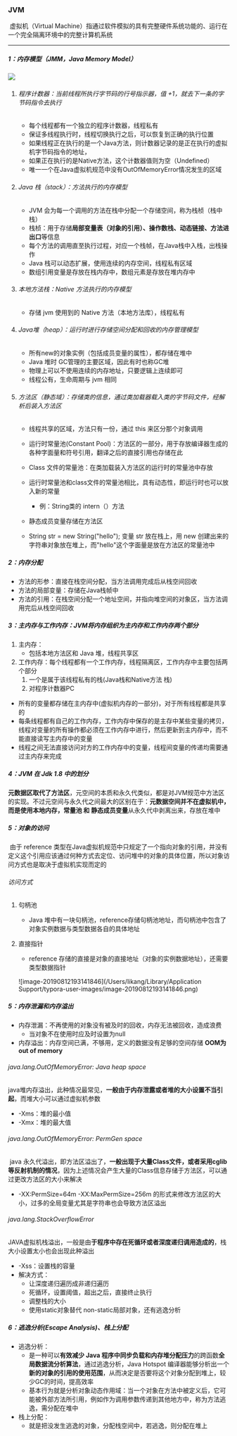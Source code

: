 ### JVM

​	虚拟机（Virtual Machine）指通过软件模拟的具有完整硬件系统功能的、运行在一个完全隔离环境中的完整计算机系统

------

##### 1：内存模型（JMM，Java Memory Model）

![](https://github.com/likang315/Java-and-Middleware/blob/master/JVM/JVM/jvm%E5%86%85%E5%AD%98%E6%A8%A1%E5%9E%8B.png?raw=true)

1. ###### 程序计数器：当前线程所执行字节码的行号指示器，值 +1，就去下一条的字节码指令去执行

   - 每个线程都有一个独立的程序计数器，线程私有
   - 保证多线程执行时，线程切换执行之后，可以恢复到正确的执行位置
   - 如果线程正在执行的是一个Java方法，则计数器记录的是正在执行的虚拟机字节码指令的地址，
   - 如果正在执行的是Native方法，这个计数器值则为空（Undefined）
   - 唯一一个在Java虚拟机规范中没有OutOfMemoryError情况发生的区域

2. ###### Java 栈（stack）：方法执行的内存模型

   - JVM 会为每一个调用的方法在栈中分配一个存储空间，称为栈桢（栈中栈） 
   - 栈桢：用于存储**局部变量表（对象的引用）、操作数栈、动态链接、方法进出口**等信息
   - 每个方法的调用直至执行过程，对应一个栈帧，在Java栈中入栈，出栈操作
   - Java 栈可以动态扩展，使用连续的内存空间，线程私有区域
   - 数组引用变量是存放在栈内存中，数组元素是存放在堆内存中

3. ###### 本地方法栈：Native 方法执行的内存模型

   - 存储 jvm 使用到的 Native 方法（本地方法库），线程私有

4. ###### Java堆（heap）：运行时进行存储空间分配和回收的内存管理模型

   - 所有new的对象实例（包括成员变量的属性），都存储在堆中
   - Java 堆时 GC管理的主要区域，因此有时也称GC堆
   - 物理上可以不使用连续的内存地址，只要逻辑上连续即可
   - 线程公有，生命周期与 jvm 相同

5. ###### 方法区（静态域）：存储类的信息，通过类加载器载入类的字节码文件，经解析后装入方法区

   - 线程共享的区域，方法只有一份，通过 this 来区分那个对象调用
   - 运行时常量池(Constant Pool)：方法区的一部分，用于存放编译器生成的各种字面量和符号引用，翻译之后的直接引用也存储在此
   - Class 文件的常量池：在类加载装入方法区的运行时的常量池中存放
   - 运行时常量池和class文件的常量池相比，具有动态性，即运行时也可以放入新的常量
     - 例：String类的 intern（）方法
   - 静态成员变量存储在方法区

   - String str = new String("hello");   变量 str 放在栈上，用 new 创建出来的字符串对象放在堆上，而"hello"这个字面量是放在方法区的常量池中

##### 2：内存分配

- 方法的形参：直接在栈空间分配，当方法调用完成后从栈空间回收
- 方法的局部变量：存储在Java栈帧中
- 方法的引用：在栈空间分配一个地址空间，并指向堆空间的对象区，当方法调用完后从栈空间回收

##### 3：主内存与工作内存：JVM将内存组织为主内存和工作内存两个部分

1. 主内存：
   - 包括本地方法区和 Java 堆，线程共享区 
2. 工作内存：每个线程都有一个工作内存，线程隔离区，工作内存中主要包括两个部分
   1. 一个是属于该线程私有的栈(Java栈和Native方法	栈)
   2. 对程序计数器PC

- 所有的变量都存储在主内存中(虚拟机内存的一部分)，对于所有线程都是共享的
- 每条线程都有自己的工作内存，工作内存中保存的是主存中某些变量的拷贝，线程对变量的所有操作都必须在工作内存中进行，然后更新到主内存中，而不能直接读写主内存中的变量
- 线程之间无法直接访问对方的工作内存中的变量，线程间变量的传递均需要通过主内存来完成

#####  4：JVM 在 Jdk 1.8 中的划分

​	**元数据区取代了方法区**，元空间的本质和永久代类似，都是对JVM规范中方法区的实现。不过元空间与永久代之间最大的区别在于：**元数据空间并不在虚拟机中，而是使用本地内存，常量池 和 静态成员变量**从永久代中剥离出来，存放在堆中

##### 5：对象的访问

​	由于 reference 类型在Java虚拟机规范中只规定了一个指向对象的引用，并没有定义这个引用应该通过何种方式去定位、访问堆中的对象的具体位置，所以对象访问方式也是取决于虚拟机实现而定的

###### 访问方式

1. 句柄池

   - Java 堆中有一块句柄池，reference存储句柄池地址，而句柄池中包含了对象实例数据与类型数据各自的具体地址

2. 直接指针

   - reference 存储的直接是对象的直接地址（对象的实例数据地址），还需要类型数据指针

   ![image-20190812193141846](/Users/likang/Library/Application Support/typora-user-images/image-20190812193141846.png)

   

##### 5：内存泄漏和内存溢出

- 内存泄漏：不再使用的对象没有被及时的回收，内存无法被回收，造成浪费
  - 当对象不在使用时应及时设置为null
-  内存溢出：内存空间已满，不够用，定义的数据没有足够的空间存储 **OOM为out of memory**

###### java.lang.OutOfMemoryError: Java heap space

​	java堆内存溢出，此种情况最常见，**一般由于内存泄露或者堆的大小设置不当引起**，而堆大小可以通过虚拟机参数

- -Xms：堆的最小值
- -Xmx：堆的最大值

###### java.lang.OutOfMemoryError: PermGen space

​	java 永久代溢出，即方法区溢出了，**一般出现于大量Class文件，或者采用cglib等反射机制的情况**，因为上述情况会产生大量的Class信息存储于方法区，可以通过更改方法区的大小来解决

- -XX:PermSize=64m -XX:MaxPermSize=256m 的形式来修改方法区的大小，过多的全局变量尤其是字符串也会导致方法区溢出

###### java.lang.StackOverflowError

​	JAVA虚拟机栈溢出，一般是由**于程序中存在死循环或者深度递归调用造成的**，栈大小设置太小也会出现此种溢出

- -Xss：设置栈的容量
- 解决方式：
  - 让深度递归遍历成非递归遍历
  - 死循环，设置阈值，超出之后，直接终止执行
  - 调整栈的大小
  - 使用static对象替代 non-static局部对象，还有逃逸分析

##### 6：逃逸分析(Escape Analysis)、栈上分配

- 逃逸分析：
  - 是一种可以**有效减少 Java 程序中同步负载和内存堆分配压力**的跨函数**全局数据流分析算法**，通过逃逸分析，Java Hotspot 编译器能够分析出一个**新的对象的引用的使用范围**，从而决定是否要将这个对象分配到堆上，较少GC的时间，提高效率
  - 基本行为就是分析对象动态作用域：当一个对象在方法中被定义后，它可能被外部方法所引用，例如作为调用参数传递到其他地方中，称为方法逃逸，需分配在堆中
- 栈上分配：
  - 就是把没发生逃逸的对象，分配栈空间中，若逃逸，则分配在堆上









